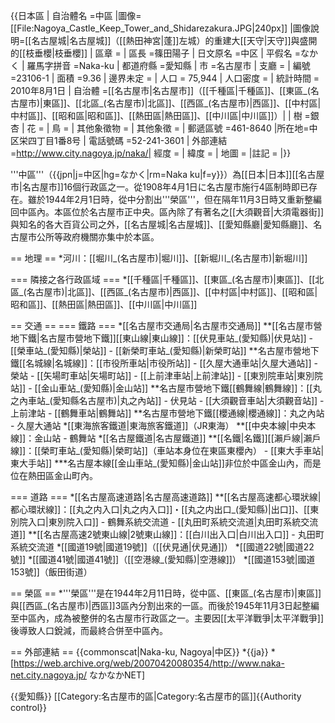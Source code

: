 {{日本區
| 自治體名 =中區
|圖像=[[File:Nagoya_Castle_Keep_Tower_and_Shidarezakura.JPG|240px]]
|圖像說明=[[名古屋城|名古屋城]]（[[熱田神宮|蓬]]左城）的重建大[[天守|天守]]與盛開的[[枝垂櫻|枝垂櫻]]
| 區章 = 
| 區長 =篠田陽子 
| 日文原名 =中区
| 平假名 =なかく
| 羅馬字拼音 =Naka-ku
| 都道府縣 =愛知縣
| 市 =名古屋市
| 支廳 = 
| 編號 =23106-1
| 面積 =9.36
| 邊界未定 = 
| 人口 = 75,944
| 人口密度 = 
| 統計時間 = 2010年8月1日
| 自治體 =[[名古屋市|名古屋市]]（[[千種區|千種區]]、[[東區_(名古屋市)|東區]]、[[北區_(名古屋市)|北區]]、[[西區_(名古屋市)|西區]]、[[中村區|中村區]]、[[昭和區|昭和區]]、[[熱田區|熱田區]]、[[中川區|中川區]]）|
| 樹 =銀杏 
| 花 = 
| 鳥 = 
| 其他象徵物 = 
| 其他象徵 = 
| 郵遞區號 =461-8640
|所在地=中区栄四丁目1番8号
| 電話號碼 =52-241-3601 
| 外部連結 =http://www.city.nagoya.jp/naka/| 經度 = 
| 緯度 = 
| 地圖 = 
|註記 =
|}}

'''中區'''（{{jpn|j=中区|hg=なかく|rm=Naka ku|f=y}}）為[[日本|日本]][[名古屋市|名古屋市]]16個行政區之一。從1908年4月1日に名古屋市施行4區制時即已存在。雖於1944年2月1日時，從中分割出'''榮區'''，但在隔年11月3日時又重新整編回中區內。本區位於名古屋市正中央。區內除了有著名之[[大須觀音|大須電器街]]與知名的各大百貨公司之外，[[名古屋城|名古屋城]]、[[愛知縣廳|愛知縣廳]]、名古屋市公所等政府機關亦集中於本區。

== 地理 ==
*河川：[[堀川_(名古屋市)|堀川]]、[[新堀川_(名古屋市)|新堀川]]

=== 隣接之各行政區域 ===
*[[千種區|千種區]]、[[東區_(名古屋市)|東區]]、[[北區_(名古屋市)|北區]]、[[西區_(名古屋市)|西區]]、[[中村區|中村區]]、[[昭和區|昭和區]]、[[熱田區|熱田區]]、[[中川區|中川區]]

== 交通 ==
=== 鐵路 ===
*[[名古屋市交通局|名古屋市交通局]]
**[[名古屋市營地下鐵|名古屋市營地下鐵]][[東山線|東山線]]：[[伏見車站_(愛知縣)|伏見站]] - [[榮車站_(愛知縣)|榮站]] - [[新榮町車站_(愛知縣)|新榮町站]]
**名古屋市營地下鐵[[名城線|名城線]]：[[市役所車站|市役所站]] - [[久屋大通車站|久屋大通站]] - 榮站 - [[矢場町車站|矢場町站]] - [[上前津車站|上前津站]] - [[東別院車站|東別院站]] - [[金山車站_(愛知縣)|金山站]]
**名古屋市營地下鐵[[鶴舞線|鶴舞線]]：[[丸之內車站_(愛知縣名古屋市)|丸之內站]] - 伏見站 - [[大須觀音車站|大須觀音站]] - 上前津站 - [[鶴舞車站|鶴舞站]]
**名古屋市營地下鐵[[櫻通線|櫻通線]]：丸之內站 - 久屋大通站
*[[東海旅客鐵道|東海旅客鐵道]]（JR東海）
**[[中央本線|中央本線]]：金山站 - 鶴舞站
*[[名古屋鐵道|名古屋鐵道]]
**[[名鐵|名鐵]][[瀨戶線|瀨戶線]]：[[榮町車站_(愛知縣)|榮町站]]（車站本身位在東區東櫻內） - [[東大手車站|東大手站]]
***名古屋本線[[金山車站_(愛知縣)|金山站]]非位於中區金山內，而是位在熱田區金山町內。

=== 道路 ===
*[[名古屋高速道路|名古屋高速道路]]
**[[名古屋高速都心環狀線|都心環狀線]]：[[丸之内入口|丸之内入口]]・[[丸之内出口_(愛知縣)|出口]]、[[東別院入口|東別院入口]] - 鶴舞系統交流道 - [[丸田町系統交流道|丸田町系統交流道]]
**[[名古屋高速2號東山線|2號東山線]]：[[白川出入口|白川出入口]] - 丸田町系統交流道
*[[國道19號|國道19號]]（[[伏見通|伏見通]]）
*[[國道22號|國道22號]]
*[[國道41號|國道41號]]（[[空港線_(愛知縣)|空港線]]）
*[[國道153號|國道153號]]（飯田街道）


== 榮區 ==
*'''榮區'''是在1944年2月11日時，從中區、[[東區_(名古屋市)|東區]]與[[西區_(名古屋市)|西區]]3區內分割出來的一區。而後於1945年11月3日起整編至中區內，成為被整併的名古屋市行政區之一。主要因[[太平洋戰爭|太平洋戰爭]]後導致人口銳減，而最終合併至中區內。


== 外部連結 ==
{{commonscat|Naka-ku, Nagoya|中区}}
*{{ja}} *[https://web.archive.org/web/20070420080354/http://www.naka-net.city.nagoya.jp/ なかなかNET]

{{愛知縣}}
[[Category:名古屋市的區|Category:名古屋市的區]]{{Authority control}}